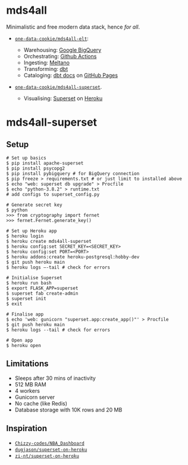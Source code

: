 # mds4all
Minimalistic and free *m*odern *d*ata *s*tack, hence *for all*.

- [`one-data-cookie/mds4all-elt`](https://github.com/one-data-cookie/mds4all-elt):
  - Warehousing: [Google BigQuery](https://cloud.google.com/bigquery/)
  - Orchestrating: [Github Actions](https://github.com/features/actions)
  - Ingesting: [Meltano](https://meltano.com/)
  - Transforming: [dbt](https://www.getdbt.com/)
  - Cataloging: [dbt docs](https://www.getdbt.com/docs/) on [GitHub Pages](https://pages.github.com/)

- [`one-data-cookie/mds4all-superset`](https://github.com/one-data-cookie/mds4all-superset).
  - Visualising: [Superset](https://superset.apache.org/) on [Heroku](https://dashboard.heroku.com/)

# mds4all-superset
## Setup
```shell
# Set up basics
$ pip install apache-superset
$ pip install psycopg2
$ pip install pybigquery # for BigQuery connection
$ pip freeze > requirements.txt # or just limit to installed above
$ echo "web: superset db upgrade" > Procfile
$ echo "python-3.8.2" > runtime.txt
# add configs to superset_config.py

# Generate secret key
$ python
>>> from cryptography import fernet
>>> fernet.Fernet.generate_key()

# Set up Heroku app
$ heroku login
$ heroku create mds4all-superset
$ heroku config:set SECRET_KEY=<SECRET_KEY>
$ heroku config:set PORT=<PORT>
$ heroku addons:create heroku-postgresql:hobby-dev
$ git push heroku main
$ heroku logs –-tail # check for errors

# Initialise Superset
$ heroku run bash
$ export FLASK_APP=superset
$ superset fab create-admin
$ superset init
$ exit

# Finalise app
$ echo 'web: gunicorn "superset.app:create_app()"' > Procfile
$ git push heroku main
$ heroku logs --tail # check for errors

# Open app
$ heroku open
```

## Limitations
- Sleeps after 30 mins of inactivity
- 512 MB RAM
- 4 workers
- Gunicorn server
- No cache (like Redis)
- Database storage with 10K rows and 20 MB

## Inspiration
- [`Chizzy-codes/NBA_Dashboard`](https://github.com/Chizzy-codes/NBA_Dashboard)
- [`dugjason/superset-on-heroku`](https://github.com/dugjason/superset-on-heroku)
- [`zi-nt/superset-on-heroku`](https://github.com/zi-nt/superset-on-heroku)
